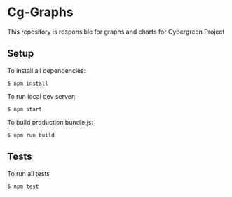 # Cg-Graphs

This repository is responsible for graphs and charts for Cybergreen Project

## Setup

To install all dependencies:
```
$ npm install
```

To run local dev server:
```
$ npm start
```

To build production bundle.js:
```
$ npm run build
```

## Tests

To run all tests
```
$ npm test
```